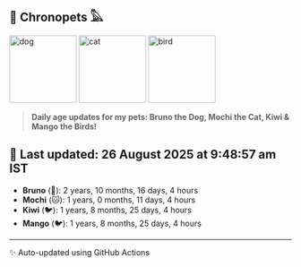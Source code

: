 ## 🐾 Chronopets 𓅓

<img src="https://media.giphy.com/media/3oriO0OEd9QIDdllqo/giphy.gif" width="120" height="120" alt="dog"> <img src="https://media.giphy.com/media/OmK8lulOMQ9XO/giphy.gif" width="120" height="120" alt="cat"> <img src="https://media.giphy.com/media/1dMNq7sH2v5i/giphy.gif" width="120" height="120" alt="bird"> 

> **Daily age updates for my pets: Bruno the Dog, Mochi the Cat, Kiwi & Mango the Birds!**

## 📅 Last updated: 26 August 2025 at 9:48:57 am IST

- **Bruno** (🐶): 2 years, 10 months, 16 days, 4 hours
- **Mochi** (🐱): 1 years, 0 months, 11 days, 4 hours
- **Kiwi** (🐦): 1 years, 8 months, 25 days, 4 hours
- **Mango** (🐦): 1 years, 8 months, 25 days, 4 hours

---
✨ Auto-updated using GitHub Actions
